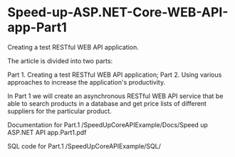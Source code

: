 # Speed-up-ASP.NET-Core-WEB-API-app-Part1
Creating a test RESTful WEB API application.

The article is divided into two parts:

Part 1. Creating a test RESTful WEB API application;
Part 2. Using various approaches to increase the application's productivity.

In Part 1 we will create an asynchronous RESTful WEB API service that be able to search products in a database and get price lists of different suppliers for the particular product.

Documentation for Part.1
/SpeedUpCoreAPIExample/Docs/Speed up ASP.NET API app.Part1.pdf

SQL code for Part.1
/SpeedUpCoreAPIExample/SQL/

